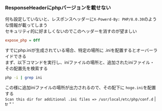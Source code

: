 ### ResponseHeaderにphpバージョンを載せない
<!-- {ISSUEタイトル}.md になります -->
<!-- ISSUEラベル名に対応するディレクトリに格納されます -->
<!-- ISSUEタイトルに`###`を足して、descriptionの1行目に自動追記します -->

何も設定していないと、レスポンスヘッダーに`X-Powerd-By: PHP/8.0.30`のような情報が載ってしまう  
セキュリティ的に好ましくないのでこのヘッダーを消すのが望ましい  

```php.ini
expose_php = Off
```

すでにphp.iniが生成されている場合、特定の場所に .iniを配置するとオーバーライドできる  
まず、以下コマンドを実行し、iniファイルの場所と、追加されたiniファイル・その配置先を検索する  
```bash
php -i | grep ini
```

この様に追加iniファイルの場所が出力されるので、その配下に `hoge.ini`を配置する  
`Scan this dir for additional .ini files => /usr/local/etc/php/conf.d`
 | tr " ' 

